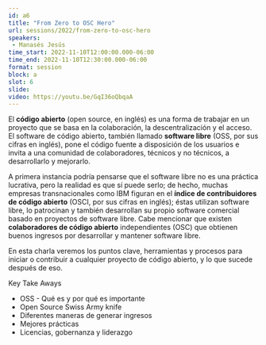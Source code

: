 ```yaml
---
id: a6
title: "From Zero to OSC Hero"
url: sessions/2022/from-zero-to-osc-hero 
speakers:
 - Manasés Jesús
time_start: 2022-11-10T12:00:00.000-06:00
time_end: 2022-11-10T12:30:00.000-06:00
format: session
block: a
slot: 6
slide:
video: https://youtu.be/GqI36oQbqaA
---
```


El **código abierto** (open source, en inglés) es una forma de trabajar en un proyecto que se basa en la colaboración, la descentralización y el acceso. El software de código abierto, también llamado **software libre** (OSS, por sus cifras en inglés), pone el código fuente a disposición de los usuarios e invita a una comunidad de colaboradores, técnicos y no técnicos, a desarrollarlo y mejorarlo.

A primera instancia podría pensarse que el software libre no es una práctica lucrativa, pero la realidad es que sí puede serlo; de hecho, muchas empresas transnacionales como IBM figuran en el **índice de contribuidores de código abierto** (OSCI, por sus cifras en inglés); éstas utilizan software libre, lo patrocinan y también desarrollan su propio software comercial basado en proyectos de software libre. Cabe mencionar que existen **colaboradores de código abierto** independientes (OSC) que obtienen buenos ingresos por desarrollar y mantener software libre.

En esta charla veremos los puntos clave, herramientas y procesos para iniciar o contribuir a cualquier proyecto de código abierto, y lo que sucede después de eso.

Key Take Aways
* OSS - Qué es y por qué es importante
* Open Source Swiss Army knife
* Diferentes maneras de generar ingresos
* Mejores prácticas
* Licencias, gobernanza y liderazgo